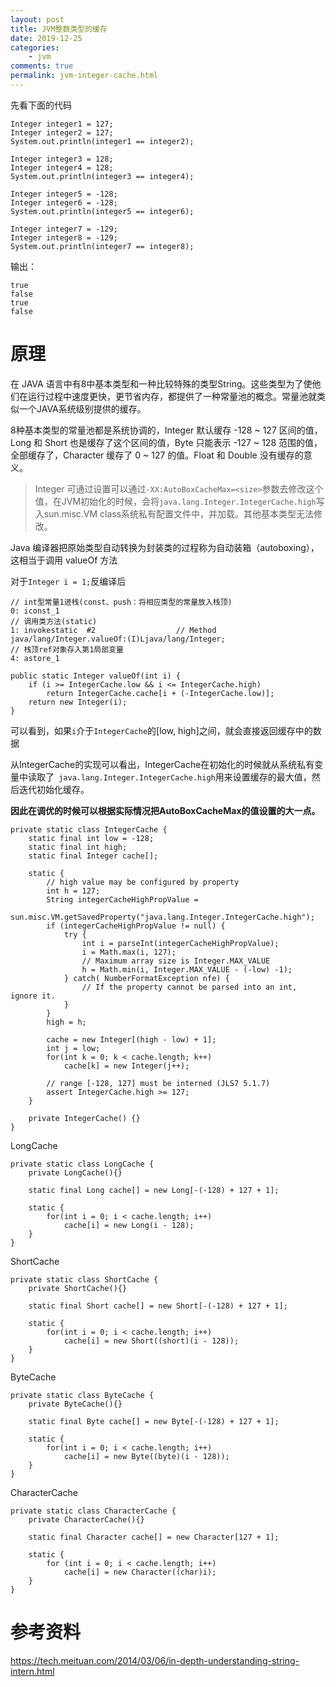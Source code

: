 ```yaml
---
layout: post
title: JVM整数类型的缓存
date: 2019-12-25
categories:
    - jvm
comments: true
permalink: jvm-integer-cache.html
---
```


先看下面的代码

```
Integer integer1 = 127;
Integer integer2 = 127;
System.out.println(integer1 == integer2);

Integer integer3 = 128;
Integer integer4 = 128;
System.out.println(integer3 == integer4);

Integer integer5 = -128;
Integer integer6 = -128;
System.out.println(integer5 == integer6);

Integer integer7 = -129;
Integer integer8 = -129;
System.out.println(integer7 == integer8);
```

输出：

```
true
false
true
false
```

# 原理

在 JAVA 语言中有8中基本类型和一种比较特殊的类型String。这些类型为了使他们在运行过程中速度更快，更节省内存，都提供了一种常量池的概念。常量池就类似一个JAVA系统级别提供的缓存。

8种基本类型的常量池都是系统协调的，Integer 默认缓存 -128 ~ 127 区间的值，Long 和 Short 也是缓存了这个区间的值，Byte 只能表示 -127 ~ 128 范围的值，全部缓存了，Character 缓存了 0 ~ 127 的值。Float 和 Double 没有缓存的意义。

> Integer 可通过设置可以通过`-XX:AutoBoxCacheMax=<size>`参数去修改这个值，在JVM初始化的时候，会将`java.lang.Integer.IntegerCache.high`写入sun.misc.VM class系统私有配置文件中，并加载。其他基本类型无法修改。

Java 编译器把原始类型自动转换为封装类的过程称为自动装箱（autoboxing），这相当于调用 valueOf 方法

对于`Integer i = 1;`反编译后

```
// int型常量1进栈(const、push：将相应类型的常量放入栈顶)
0: iconst_1
// 调用类方法(static)
1: invokestatic  #2                  // Method java/lang/Integer.valueOf:(I)Ljava/lang/Integer;
// 栈顶ref对象存入第1局部变量
4: astore_1
```

```
public static Integer valueOf(int i) {
	if (i >= IntegerCache.low && i <= IntegerCache.high)
		return IntegerCache.cache[i + (-IntegerCache.low)];
	return new Integer(i);
}
```
可以看到，如果`i`介于`IntegerCache`的[low, high]之间，就会直接返回缓存中的数据

从IntegerCache的实现可以看出，IntegerCache在初始化的时候就从系统私有变量中读取了` java.lang.Integer.IntegerCache.high`用来设置缓存的最大值，然后迭代初始化缓存。

**因此在调优的时候可以根据实际情况把AutoBoxCacheMax的值设置的大一点。**

```
private static class IntegerCache {
	static final int low = -128;
	static final int high;
	static final Integer cache[];

	static {
		// high value may be configured by property
		int h = 127;
		String integerCacheHighPropValue =
			sun.misc.VM.getSavedProperty("java.lang.Integer.IntegerCache.high");
		if (integerCacheHighPropValue != null) {
			try {
				int i = parseInt(integerCacheHighPropValue);
				i = Math.max(i, 127);
				// Maximum array size is Integer.MAX_VALUE
				h = Math.min(i, Integer.MAX_VALUE - (-low) -1);
			} catch( NumberFormatException nfe) {
				// If the property cannot be parsed into an int, ignore it.
			}
		}
		high = h;

		cache = new Integer[(high - low) + 1];
		int j = low;
		for(int k = 0; k < cache.length; k++)
			cache[k] = new Integer(j++);

		// range [-128, 127] must be interned (JLS7 5.1.7)
		assert IntegerCache.high >= 127;
	}

	private IntegerCache() {}
}
```

LongCache

```
private static class LongCache {
	private LongCache(){}

	static final Long cache[] = new Long[-(-128) + 127 + 1];

	static {
		for(int i = 0; i < cache.length; i++)
			cache[i] = new Long(i - 128);
	}
}
```

ShortCache

```
private static class ShortCache {
	private ShortCache(){}

	static final Short cache[] = new Short[-(-128) + 127 + 1];

	static {
		for(int i = 0; i < cache.length; i++)
			cache[i] = new Short((short)(i - 128));
	}
}
```

ByteCache

```
private static class ByteCache {
	private ByteCache(){}

	static final Byte cache[] = new Byte[-(-128) + 127 + 1];

	static {
		for(int i = 0; i < cache.length; i++)
			cache[i] = new Byte((byte)(i - 128));
	}
}
```

CharacterCache

```
private static class CharacterCache {
	private CharacterCache(){}

	static final Character cache[] = new Character[127 + 1];

	static {
		for (int i = 0; i < cache.length; i++)
			cache[i] = new Character((char)i);
	}
}
```




# 参考资料

https://tech.meituan.com/2014/03/06/in-depth-understanding-string-intern.html
